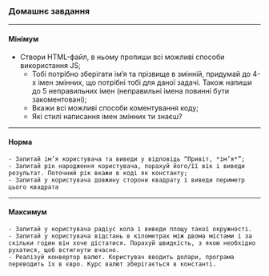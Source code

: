 ### Домашнє завдання
---
#### Мінімум

* Створи HTML-файл, в ньому пропиши всі можливі способи використання JS;
    - Тобі потрібно зберігати ім’я та прізвище в змінній, придумай до 4-х імен змінних, що потрібні тобі для даної задачі. Також напиши до 5 неправильних імен (неправильні імена повинні бути закоментовані);
    - Вкажи всі можливі способи коментування коду;
    - Які стилі написання імен змінних ти знаєш?
---
#### Норма

    - Запитай ім’я користувача та виведи у відповідь “Привіт, *ім’я*”;
    - Запитай рік народження користувача, порахуй його/її вік і виведи результат. Поточний рік вкажи в коді як константу;
    - Запитай у користувача довжину сторони квадрату і виведи периметр цього квадрата
---
#### Максимум

    - Запитай у користувача радіус кола і виведи площу такої окружності.
    - Запитай у користувача відстань в кілометрах між двома містами і за скільки годин він хоче дістатися. Порахуй швидкість, з якою необхідно рухатися, щоб встигнути вчасно.
    - Реалізуй конвертор валют. Користувач вводить долари, програма переводить їх в євро. Курс валют зберігається в константі.
